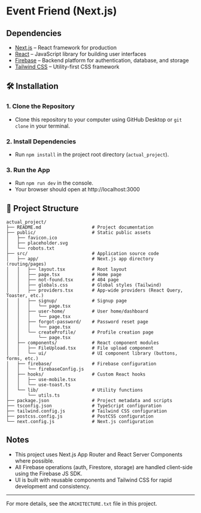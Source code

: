 # Event Friend (Next.js)

## Dependencies

- [Next.js](https://nextjs.org/) – React framework for production
- [React](https://reactjs.org/) – JavaScript library for building user interfaces
- [Firebase](https://firebase.google.com/) – Backend platform for authentication, database, and storage
- [Tailwind CSS](https://tailwindcss.com/) – Utility-first CSS framework

## 🛠 Installation

### 1. Clone the Repository

- Clone this repository to your computer using GitHub Desktop or `git clone` in your terminal.

### 2. Install Dependencies

- Run `npm install` in the project root directory (`actual_project`).

### 3. Run the App

- Run `npm run dev` in the console.
- Your browser should open at http://localhost:3000

## 📁 Project Structure

```text
actual_project/
├── README.md                   # Project documentation
├── public/                     # Static public assets
│   ├── favicon.ico
│   ├── placeholder.svg
│   └── robots.txt
├── src/                        # Application source code
│   ├── app/                    # Next.js app directory (routing/pages)
│   │   ├── layout.tsx          # Root layout
│   │   ├── page.tsx            # Home page
│   │   ├── not-found.tsx       # 404 page
│   │   ├── globals.css         # Global styles (Tailwind)
│   │   ├── providers.tsx       # App-wide providers (React Query, Toaster, etc.)
│   │   ├── signup/             # Signup page
│   │   │   └── page.tsx
│   │   ├── user-home/          # User home/dashboard
│   │   │   └── page.tsx
│   │   ├── forgot-password/    # Password reset page
│   │   │   └── page.tsx
│   │   └── createProfile/      # Profile creation page
│   │       └── page.tsx
│   ├── components/             # React component modules
│   │   ├── FileUpload.tsx      # File upload component
│   │   └── ui/                 # UI component library (buttons, forms, etc.)
│   ├── firebase/               # Firebase configuration
│   │   └── firebaseConfig.js
│   ├── hooks/                  # Custom React hooks
│   │   ├── use-mobile.tsx
│   │   └── use-toast.ts
│   └── lib/                    # Utility functions
│       └── utils.ts
├── package.json                # Project metadata and scripts
├── tsconfig.json               # TypeScript configuration
├── tailwind.config.js          # Tailwind CSS configuration
├── postcss.config.js           # PostCSS configuration
└── next.config.js              # Next.js configuration
```

## Notes

- This project uses Next.js App Router and React Server Components where possible.
- All Firebase operations (auth, Firestore, storage) are handled client-side using the Firebase JS SDK.
- UI is built with reusable components and Tailwind CSS for rapid development and consistency.

---

For more details, see the `ARCHITECTURE.txt` file in this project.
